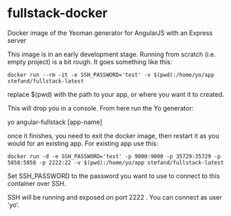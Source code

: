 # fullstack-docker
Docker image of the Yeoman generator for AngularJS with an Express server

This image is in an early development stage. Running from scratch (i.e. empty project)
is a bit rough. It goes something like this:

	docker run --rm -it -e SSH_PASSWORD='test' -v $(pwd):/home/yo/app stefand/fullstack-latest

replace $(pwd) with the path to your app, or where you want it to created.

This will drop you in a console. From here run the Yo generator:

yo angular-fullstack [app-name]

once it finishes, you need to exit the docker image, then restart it as you would
for an existing app. For existing app use this:

	docker run -d -e SSH_PASSWORD='test' -p 9000:9000 -p 35729:35729 -p 5858:5858 -p 2222:22 -v $(pwd):/home/yo/app stefand/fullstack-latest

Set SSH_PASSWORD to the password you want to use to connect to this container over SSH.

SSH will be running and exposed on port 2222 . You can connect as user 'yo'.

